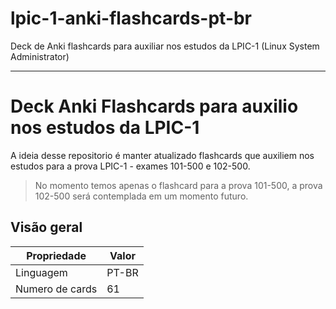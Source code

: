 # lpic-1-anki-flashcards-pt-br

Deck de Anki flashcards  para auxiliar nos estudos da LPIC-1 (Linux System Administrator)

---

# Deck Anki Flashcards para auxilio nos estudos da LPIC-1

A ideia desse repositorio é manter atualizado flashcards que auxiliem nos estudos para a prova LPIC-1 - exames 101-500 e 102-500.

> No momento temos apenas o flashcard para a prova 101-500, a prova 102-500 será contemplada em um momento futuro.


## Visão geral

Propriedade | Valor
------------ | -------------
Linguagem | PT-BR
Numero de cards | 61

